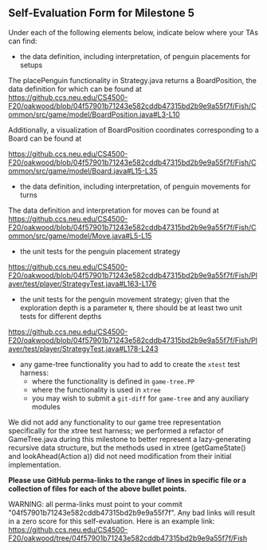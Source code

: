 ## Self-Evaluation Form for Milestone 5

Under each of the following elements below, indicate below where your
TAs can find:

- the data definition, including interpretation, of penguin placements for setups 

The placePenguin functionality in Strategy.java returns a BoardPosition, the data definition for which can be found at
https://github.ccs.neu.edu/CS4500-F20/oakwood/blob/04f57901b71243e582cddb47315bd2b9e9a55f7f/Fish/Common/src/game/model/BoardPosition.java#L3-L10

Additionally, a visualization of BoardPosition coordinates corresponding to a Board can be found at

https://github.ccs.neu.edu/CS4500-F20/oakwood/blob/04f57901b71243e582cddb47315bd2b9e9a55f7f/Fish/Common/src/game/model/Board.java#L15-L35

- the data definition, including interpretation, of penguin movements for turns

The data definition and interpretation for moves can be found at
https://github.ccs.neu.edu/CS4500-F20/oakwood/blob/04f57901b71243e582cddb47315bd2b9e9a55f7f/Fish/Common/src/game/model/Move.java#L5-L15

- the unit tests for the penguin placement strategy 

https://github.ccs.neu.edu/CS4500-F20/oakwood/blob/04f57901b71243e582cddb47315bd2b9e9a55f7f/Fish/Player/test/player/StrategyTest.java#L163-L176

- the unit tests for the penguin movement strategy; 
  given that the exploration depth is a parameter `N`, there should be at least two unit tests for different depths 
  
https://github.ccs.neu.edu/CS4500-F20/oakwood/blob/04f57901b71243e582cddb47315bd2b9e9a55f7f/Fish/Player/test/player/StrategyTest.java#L178-L243
  
- any game-tree functionality you had to add to create the `xtest` test harness:
  - where the functionality is defined in `game-tree.PP`
  - where the functionality is used in `xtree`
  - you may wish to submit a `git-diff` for `game-tree` and any auxiliary modules 
  
We did not add any functionality to our game tree representation specifically for the xtree test harness; we performed a refactor of GameTree.java during this milestone to better represent a lazy-generating recursive data structure, but the methods used in xtree (getGameState() and lookAhead(Action a)) did not need modification from their initial implementation. 

**Please use GitHub perma-links to the range of lines in specific
file or a collection of files for each of the above bullet points.**

  WARNING: all perma-links must point to your commit "04f57901b71243e582cddb47315bd2b9e9a55f7f".
  Any bad links will result in a zero score for this self-evaluation.
  Here is an example link:
    <https://github.ccs.neu.edu/CS4500-F20/oakwood/tree/04f57901b71243e582cddb47315bd2b9e9a55f7f/Fish>


